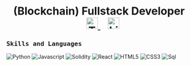 <h1 align="center">
(Blockchain) Fullstack Developer
  &nbsp;&nbsp;
  <a href="https://t.me/kaieverdream">
    <img src="https://cdn-icons-png.flaticon.com/512/2111/2111646.png" alt="Telegram" height="30" width="30">
  </a>
  &nbsp;&nbsp;
  <a href="https://www.linkedin.com/in/christos-stefanis/">
    <img src="https://www.vectorlogo.zone/logos/linkedin/linkedin-icon.svg" alt="LinkedIn Profile" height="30" width="30">
  </a>

</h1>

<h3><b><samp>Skills and Languages</samp></b></h3>

![Python](https://img.shields.io/badge/Python-0040ff?style=flat-square&logo=python&logoColor=white)
![Javascript](https://img.shields.io/badge/Javascript-ff00bf?style=flat-square&logo=javascript&logoColor=white)
![Solidity](https://img.shields.io/badge/Solidity-0040ff?style=flat-square&logo=solidity&logoColor=white)
![React](https://img.shields.io/badge/React-bf00ff?style=flat-square&logo=React&logoColor=white)
![HTML5](https://img.shields.io/badge/HTML5-4000ff?style=flat-square&logo=HTML5&logoColor=white)
![CSS3](https://img.shields.io/badge/CSS3-0000ff?style=flat-square&logo=CSS3&logoColor=white)
![Sql](https://img.shields.io/badge/Sql-0080ff?style=flat-square&logo=sql&logoColor=white)

